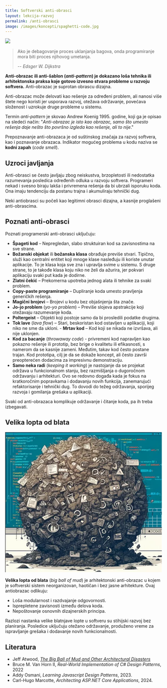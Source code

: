 ```yaml
---
title: Softverski anti-obrasci
layout: lekcija-razvoj
permalink: /anti-obrasci
image: /images/koncepti/spaghetti-code.jpg
---
```


![]({{page.image}})

> Ako je debagovanje proces uklanjanja bagova, onda programiranje mora biti proces njihovog umetanja.
>
> -- <cite>Edsger W. Dijkstra</cite>

**Anti-obrazac ili anti-šablon (*anti-pattern*) je dokazano loša tehnika ili arhitektonska praksa koje gotovo izvesno stvara probleme u razvoju softvera.** Anti-obrazac je suprotan obrascu dizajna. 

Anti-obrazac može delovati kao rešenje za određeni problem, ali nanosi više štete nego koristi jer usporava razvoj, otežava održavanje, povećava složenost i uzrokuje druge probleme u sistemu.

Termin *anti-pattern* je skovao Andrew Koenig 1995. godine, koji ga je opisao na sledeći način: "*Anti-obrazac je isto kao obrazac, samo što umesto rešenja daje nešto što površno izgleda kao rešenje, ali to nije*."

Prepoznavanje anti-obrazaca je od suštinskog značaja za razvoj softvera, kao i poznavanje obrazaca. Indikator mogućeg problema u kodu naziva se **kodni zapah** (*code smell*).

## Uzroci javljanja

Anti-obrasci se često javljaju zbog neiskustva, brzopletosti ili nedostatka razumevanja posledica određenih odluka u razvoju softvera. Programeri nekad i svesno biraju lakša i privremena rešenja da bi ubrzali isporuku koda. Ona imaju tendenciju da postanu trajna i akumuliraju tehnički dug.

Neki antiobrasci su počeli kao legitimni obrasci dizajna, a kasnije proglašeni anti-obrascima.

## Poznati anti-obrasci

Poznati programerski anti-obrasci uključuju:  

- **Špageti kod** – Nepregledan, slabo struktuiran kod sa zavisnostima na sve strane.  
- **Božanski objekat** ili **božanska klasa** obrađuje previše stvari. Tipično, služi kao centralni entitet koji mnoge klase nasleđuju ili koriste unutar aplikacije. To je klasa koja sve zna i upravlja svime u sistemu. S druge strane, to je takođe klasa koju niko ne želi da ažurira, jer pokvari aplikaciju svaki put kada je dodirne.
- **Zlatni čekić** – Prekomerna upotreba jednog alata ili tehnike za svaki problem.  
- **Copy-paste programiranje** – Dupliranje koda umesto pravljenja generičkih rešenja.  
- **Magični brojevi** – Brojevi u kodu bez objašnjenja šta znače.  
- **Jo-jo problem** (*yo-yo problem*) – Previše slojeva apstrakcije koji otežavaju razumevanje koda.  
- **Poltergeist** – Objekti koji postoje samo da bi prosledili podatke drugima.  
- **Tok lave** (*lava flow*) – Stari, beskoristan kod ostavljen u aplikaciji, koji niko ne sme da ukloni. - **Mrtav kod** – Kod koji se nikada ne izvršava, ali nije uklonjen.  
- **Kod za bacanje** (*throwaway code*) - privremeni kod napravljen kao pokazno rešenje ili prototip, bez brige o kvalitetu ili efikasnosti, s namerom da se kasnije zameni. Međutim, takav kod često postane trajan. Kod prototipa, cilj je da se dokaže koncept, ali često završi preopterećen dodacima za impresivnu demonstraciju. 
- **Samo neka radi** (*keeping it working*) je nastojanje da se projekat održava u funkcionalnom stanju, bez razmišljanja o dugoročnom održavanju i arhitekturi. Ovo se redovno događa kada je fokus na kratkoročnim popravkama i dodavanju novih funkcija, zanemarujući refaktorisanje i tehnički dug. To dovodi do težeg održavanja, sporijeg razvoja i gomilanja grešaka u aplikaciji.

Svaki od anti-obrazaca komplikuje održavanje i čitanje koda, pa ih treba izbegavati.

## Velika lopta od blata

![](/images/koncepti/big-ball-of-mud.webp)

**Velika lopta od blata** (*big ball of mud*) je arhitektonski anti-obrazac u kojem je softverski sistem neorganizovan, haotičan i bez jasne arhitekture. Ovaj antiobrazac odlikuju:  

- Loša modularnost i razdvajanje odgovornosti. 
- Isprepletene zavisnosti između delova koda. 
- Nepoštovanje osnovnih dizajnerskih principa.  

Razlozi nastanka velike blatnjave lopte u softveru su stihijski razvoj bez planiranja. Posledice uključuju otežano održavanje, produženo vreme za ispravljanje grešaka i dodavanje novih funkcionalnosti.

## Literatura

- Jeff Atwood, [*The Big Ball of Mud and Other Architectural Disasters*](https://blog.codinghorror.com/the-big-ball-of-mud-and-other-architectural-disasters/)
- Bruce M. Van Horn II, *Real-World Implementation of C# Design Patterns*, 2022
- Addy Osmani, *Learning Javascript Design Patterns*, 2023.
- Carl-Hugo Marcotte, *Architecting ASP.NET Core Applications*, 2024.